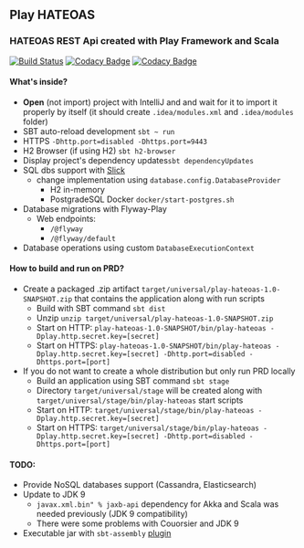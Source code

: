 ## Play HATEOAS
### HATEOAS REST Api created with Play Framework and Scala

[![Build Status](https://travis-ci.org/kamilduda/play-hateoas.svg?branch=master)](https://travis-ci.org/kamilduda/play-hateoas)
[![Codacy Badge](https://api.codacy.com/project/badge/Grade/d19560b83df0463bbd5d649f9264c3c1)](https://www.codacy.com/app/kamilduda/play-hateoas?utm_source=github.com&amp;utm_medium=referral&amp;utm_content=kamilduda/play-hateoas&amp;utm_campaign=Badge_Grade)
[![Codacy Badge](https://api.codacy.com/project/badge/Coverage/d19560b83df0463bbd5d649f9264c3c1)](https://www.codacy.com/app/kamilduda/play-hateoas?utm_source=github.com&utm_medium=referral&utm_content=kamilduda/play-hateoas&utm_campaign=Badge_Coverage)

#### What's inside?
* __Open__ (not import) project with IntelliJ and and wait for it to import it properly by itself (it should create `.idea/modules.xml` and `.idea/modules` folder)
* SBT auto-reload development `sbt ~ run`
* HTTPS `-Dhttp.port=disabled -Dhttps.port=9443`
* H2 Browser (if using H2) `sbt h2-browser`
* Display project's dependency updates`sbt dependencyUpdates`
* SQL dbs support with [Slick](http://slick.lightbend.com/docs/)
  * change implementation using `database.config.DatabaseProvider`
    * H2 in-memory
    * PostgradeSQL Docker `docker/start-postgres.sh`
* Database migrations with Flyway-Play
  * Web endpoints: 
    * `/@flyway`
    * `/@flyway/default`
* Database operations using custom `DatabaseExecutionContext`


#### How to build and run on PRD?
* Create a packaged .zip artifact `target/universal/play-hateoas-1.0-SNAPSHOT.zip` that contains the application along with run scripts
  * Build with SBT command `sbt dist`
  * Unzip `unzip target/universal/play-hateoas-1.0-SNAPSHOT.zip`
  * Start on HTTP: `play-hateoas-1.0-SNAPSHOT/bin/play-hateoas -Dplay.http.secret.key=[secret]`
  * Start on HTTPS: `play-hateoas-1.0-SNAPSHOT/bin/play-hateoas -Dplay.http.secret.key=[secret] -Dhttp.port=disabled -Dhttps.port=[port]` 
* If you do not want to create a whole distribution but only run PRD locally
  * Build an application using SBT command `sbt stage`
  * Directory `target/universal/stage` will be created along with `target/universal/stage/bin/play-hateoas` start scripts
  * Start on HTTP: `target/universal/stage/bin/play-hateoas -Dplay.http.secret.key=[secret]`
  * Start on HTTPS: `target/universal/stage/bin/play-hateoas -Dplay.http.secret.key=[secret] -Dhttp.port=disabled -Dhttps.port=[port]`


#### TODO:
* Provide NoSQL databases support (Cassandra, Elasticsearch)
* Update to JDK 9
  * `javax.xml.bin" % jaxb-api` dependency for Akka and Scala was needed previously (JDK 9 compatibility)
  * There were some problems with Couorsier and JDK 9
* Executable jar with `sbt-assembly` [plugin](https://github.com/sbt/sbt-assembly)

